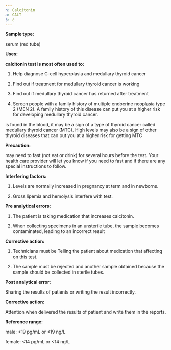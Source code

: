 ```yaml
---
n: Calcitonin
a: CALT
s: c
---
```



__Sample type:__ 

serum (red tube)

__Uses:__

__calcitonin test is most often used to:__

1)	Help diagnose C-cell hyperplasia and medullary thyroid cancer

2)	Find out if treatment for medullary thyroid cancer is working

3)	Find out if medullary thyroid cancer has returned after treatment

4)	Screen people with a family history of multiple endocrine neoplasia type 2 (MEN 2). A family history of this disease can put you at a higher risk for developing medullary thyroid cancer.

is found in the blood, it may be a sign of a type of thyroid cancer called medullary thyroid cancer (MTC). High levels may also be a sign of other thyroid diseases that can put you at a higher risk for getting MTC 

__Precaution:__

 may need to fast (not eat or drink) for several hours before the test. Your health care provider will let you know if you need to fast and if there are any special instructions to follow.

__Interfering factors:__

1. Levels are normally increased in pregnancy at term and in newborns.

2. Gross lipemia and hemolysis interfere with test.

__Pre analytical errors:__

1)	The patient is taking medication that increases calcitonin.

2)	When collecting specimens in an unsterile tube, the sample becomes contaminated, leading to an incorrect result


__Corrective action:__

1)	Technicians must be Telling the patient about medication that affecting on this test.

2)	The sample must be rejected and another sample obtained because the sample should be collected in sterile tubes.

__Post analytical error:__

 Sharing the results of patients or writing the result incorrectly.

__Corrective action:__

Attention when delivered the results  of patient and write them in the reports.

__Reference range:__

male: <19 pg/mL or <19 ng/L

female: <14 pg/mL or <14 ng/L